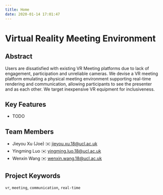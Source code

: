 ```yaml
---
title: Home
date: 2020-01-14 17:01:47
---
```


# Virtual Reality Meeting Environment

## Abstract

Users are dissatisfied with existing VR Meeting platforms due to lack of
engagement, participation and unreliable cameras. We devise a VR
meeting platform emulating a physical meeting environment supporting
real-time rendering and communication, allowing participants to see the 
presenter and as each other. We target inexpensive VR equipment for 
inclusiveness.

## Key Features

- TODO

## Team Members

- Jieyou Xu (Joe) :envelope: <jieyou.xu.18@ucl.ac.uk>
- Yingming Luo :envelope: <yingming.luo.18@ucl.ac.uk>
- Wenxin Wang :envelope: <wenxin.wang.18@ucl.ac.uk>

## Project Keywords

`vr`, `meeting`, `communication`, `real-time`
